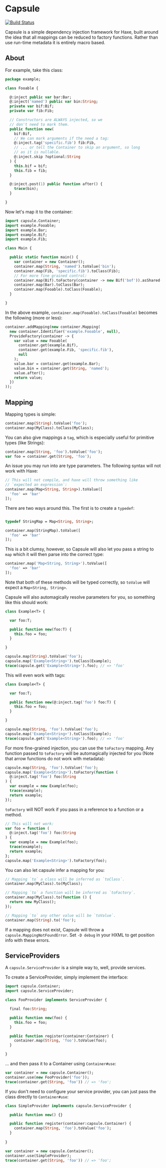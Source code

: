 Capsule
=======

[![Build Status](https://travis-ci.com/wartman/capsule.svg?branch=master)](https://travis-ci.com/wartman/capsule)

Capsule is a simple dependency injection framework for Haxe, built around
the idea that all mappings can be reduced to factory functions. Rather than use
run-time metadata it is entirely macro based.

About
-----

For example, take this class:

```haxe
package example;

class Fooable {

  @:inject public var bar:Bar;
  @:inject('named') public var bin:String;
  private var bif:Bif;
  private var fib:Fib;

  // Constructors are ALWAYS injected, so we 
  // don't need to mark them.
  public function new(
    bif:Bif,
    // We can mark arguments if the need a tag: 
    @:inject.tag('specific.fib') fib:Fib,
    // ... or tell the Container to skip an argument, so long
    // as it is nullable.
    @:inject.skip ?optional:String
  ) {
    this.bif = bif;
    this.fib = fib;
  }

  @:inject.post(1) public function after() {
    trace(bin);
  }

}

```

Now let's map it to the container:

```haxe
import capsule.Container;
import example.Fooable;
import example.Bar;
import example.Bif;
import example.Fib;

class Main {

  public static function main() {
    var container = new Container();
    container.map(String, 'named').toValue('bin');
    container.map(Fib, 'specific.fib').toClass(Fib);
    // For more fine grained control:
    container.map(Bif).toFactory(container -> new Bif('bof')).asShared();
    container.map(Bar).toClass(Bar);
    container.map(Fooable).toClass(Fooable);
  }

}

```

In the above example, `container.map(Fooable).toClass(Fooable)` becomes the following (more or less):

```haxe
container.addMapping(new container.Mapping(
  new container.Identifier('example.Fooable', null),
  ProvideFactory(container -> {
    var value = new Fooable(
      container.get(example.Bif),
      container.get(example.Fib, 'specific.fib'),
      null
    );
    value.bar = container.get(example.Bar);
    value.bin = container.get(String, 'named');
    value.after();
    return value;
  })
));
```

Mapping
-------

Mapping types is simple:

```haxe
container.map(String).toValue('foo');
container.map(MyClass).toClass(MyClass);
```

You can also give mappings a `tag`, which is especially useful
for primitive types (like Strings):

```haxe
container.map(String, 'foo').toValue('foo');
var foo = container.get(String, 'foo');
```

An issue you may run into are type parameters. The following syntax will not work
with Haxe:

```haxe
// This will not compile, and haxe will throw something like
// `expected an expression`:
container.map(Map<String, String>).toValue([
  'foo' => 'bar'
]);
```

There are two ways around this. The first is to create a `typedef`:

```haxe

typedef StringMap = Map<String, String>;

container.map(StringMap).toValue([
  'foo' => 'bar'
]);

```

This is a bit clumsy, however, so Capsule will also let you pass a string to `map` which it will then parse into the correct type:

```haxe
container.map('Map<String, String>').toValue([
  'foo' => 'bar'
]);
```

Note that both of these methods will be typed correctly, so
`toValue` will expect a `Map<String, String>`.

Capsule will also automagically resolve parameters for you, so
something like this should work:

```haxe
class Example<T> {

  var foo:T;

  public function new(foo:T) {
    this.foo = foo;
  }

}

capsule.map(String).toValue('foo');
capsule.map('Example<String>').toClass(Example);
trace(capsule.get('Example<String>').foo); // => 'foo'
```

This will even work with tags:

```haxe
class Example<T> {

  var foo:T;

  public function new(@:inject.tag('foo') foo:T) {
    this.foo = foo;
  }

}

capsule.map(String, 'foo').toValue('foo');
capsule.map('Example<String>').toClass(Example);
trace(capsule.get('Example<String>').foo); // => 'foo'
```

For more fine-grained injection, you can use the `toFactory` mapping.
Any function passed to `toFactory` will be automagically injected for
you (Note that arrow functions do not work with metadata):

```haxe
capsule.map(String, 'foo').toValue('foo');
capsule.map('Example<String>').toFactory(function (
  @:inject.tag('foo') foo:String
) {
  var example = new Example(foo);
  trace(example);
  return example;
});
```

`toFactory` will NOT work if you pass in a reference to a function or a method.

```haxe
// This will not work:
var foo = function (
  @:inject.tag('foo') foo:String
) {
  var example = new Example(foo);
  trace(example);
  return example;
};
capsule.map('Example<String>').toFactory(foo);
```

You can also let capsule infer a mapping for you:

```haxe
// Mapping `to` a class will be inferred as `toClass`.
container.map(MyClass).to(MyClass);

// Mapping `to` a function will be inferred as `toFactory`.
container.map(MyClass).to(function () {
  return new MyClass();
});

// Mapping `to` any other value will be `toValue`.
container.map(String).to('foo');
```

If a mapping does not exist, Capsule will throw a `capsule.MappingNotFoundError`. Set `-D debug` in your HXML to get position info with these errors.

ServiceProviders
----------------

A `capsule.ServiceProvider` is a simple way to, well, provide services.

To create a ServiceProvider, simply implement the interface:

```haxe
import capsule.Container;
import capsule.ServiceProvider;

class FooProvider implements ServiceProvider {

  final foo:String;

  public function new(foo) {
    this.foo = foo;
  }

  public function register(container:Container) {
    container.map(String, 'foo').toValue(foo);
  }

}
```

... and then pass it to a Container using `Container#use`:

```haxe
var container = new capsule.Container();
container.use(new FooProvider('foo'));
trace(container.get(String, 'foo')) // => 'foo';
```

If you don't need to configure your service provider, you can just pass the class directly to `Container#use`:

```haxe
class SimpleProvider implements capsule.ServiceProvider {

  public function new() {}

  public function register(container:capsule.Container) {
    container.map(String, 'foo').toValue('foo');
  }
  
}

var container = new capsule.Container();
container.use(SimpleProvider);
trace(container.get(String, 'foo')) // => 'foo';
```
